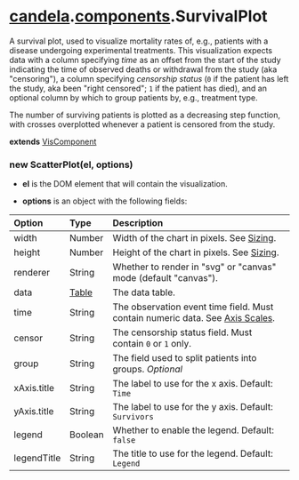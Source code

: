 # [candela](../..#readme).[components](..#readme).SurvivalPlot

A survival plot, used to visualize mortality rates of, e.g., patients with a
disease undergoing experimental treatments.  This visualization expects data
with a column specifying *time* as an offset from the start of the study
indicating the time of observed deaths or withdrawal from the study (aka
"censoring"), a column specifying *censorship status* (`0` if the patient has
left the study, aka been "right censored"; `1` if the patient has died), and an
optional column by which to group patients by, e.g., treatment type.

The number of surviving patients is plotted as a decreasing step function, with
crosses overplotted whenever a patient is censored from the study.

**extends** [VisComponent](../../VisComponent#readme)

### new ScatterPlot(el, options)

* **el** is the DOM element that will contain the visualization.

* **options** is an object with the following fields:

| Option    | Type   | Description  |
| :-------- | :----- | :----------- |
| width     | Number | Width of the chart in pixels. See [Sizing](../../#sizing). |
| height    | Number | Height of the chart in pixels. See [Sizing](../../#sizing). |
| renderer  | String | Whether to render in "svg" or "canvas" mode (default "canvas"). |
| data      | [Table](../..#table) | The data table. |
| time      | String | The observation event time field. Must contain numeric data. See [Axis Scales](../../#axis-scales). |
| censor    | String | The censorship status field. Must contain `0` or `1` only. |
| group     | String | The field used to split patients into groups. *Optional* |
| xAxis.title | String | The label to use for the x axis. Default: `Time` |
| yAxis.title | String | The label to use for the y axis. Default: `Survivors` |
| legend    | Boolean | Whether to enable the legend. Default: `false` |
| legendTitle | String | The title to use for the legend. Default: `Legend` |
